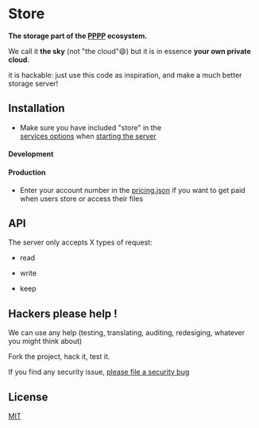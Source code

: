 
[pppp]: http://purecss.io/

# Store

**The storage part of the [PPPP][pppp] ecosystem.**

We call it **the sky** (not "the cloud":smile:) but it is in essence **your own private cloud**.

it is hackable: just use this code as inspiration, and make a much better storage server!


## Installation

* Make sure you have included "store" in the  
[services options](../blob/master/servers/hackable/README.md#options)
when 
[starting the server](../blob/master/servers/hackable/README.md#usage)

#### Development


#### Production

* Enter your account number in the 
[pricing.json](../blob/master/servers/hackable/store/config.pricing.json)
if you want to get paid when users store or access their files


## API

The server only accepts X types of request:

* read

* write

* keep




## Hackers please help !

We can use any help (testing, translating, auditing, redesiging, whatever you might think about)

Fork the project, hack it, test it.

If you find any security issue, 
[please file a security bug](https://github.com/ppppess/ppppess/issues)






License
-------

[MIT](../blob/master/LICENCE)




